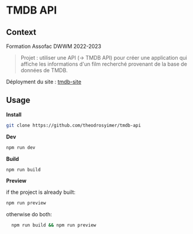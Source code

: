 # TMDB API

## Context

Formation Assofac DWWM 2022-2023
> Projet : utiliser une API (-> TMDB API) pour créer une application qui affiche les informations d'un film recherché provenant de la base de données de TMDB.

Déployment du site : [tmdb-site](https://tmdb-api-git-dev-theodrosyimer.vercel.app/)

## Usage

**Install**

```sh
git clone https://github.com/theodrosyimer/tmdb-api
```

**Dev**

```sh
npm run dev
```

**Build**

```sh
npm run build
```

**Preview**

if the project is already built:

  ```sh
  npm run preview
```

otherwise do both:

```sh
  npm run build && npm run preview
```
